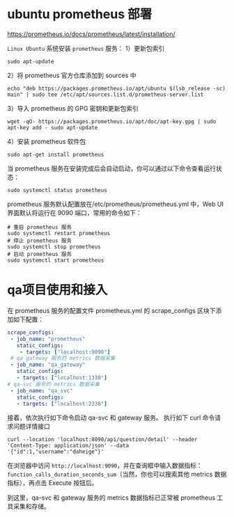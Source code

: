 # ubuntu prometheus 部署
https://prometheus.io/docs/prometheus/latest/installation/

`Linux Ubuntu` 系统安装 `prometheus` 服务：
1）更新包索引
```shell
sudo apt-update
```

2）将 prometheus 官方仓库添加到 sources 中
```shell
echo "deb https://packages.prometheus.io/apt/ubuntu $(lsb_release -sc) main" | sudo tee /etc/apt/sources.list.d/prometheus-server.list
```

3）导入 prometheus 的 GPG 密钥和更新包索引
```shell
wget -qO- https://packages.prometheus.io/apt/doc/apt-key.gpg | sudo apt-key add - sudo apt-update
```
4）安装 prometheus 软件包
```shell
sudo apt-get install prometheus
```
当 prometheus 服务在安装完成后会自动启动，你可以通过以下命令查看运行状态：
```shell
sudo systemctl status prometheus
```

prometheus 服务默认配置放在/etc/prometheus/prometheus.yml 中，Web UI 界面默认将运行在 9090 端口，常用的命令如下：
```shell
# 重启 prometheus 服务
sudo systemctl restart prometheus
# 停止 prometheus 服务
sudo systemctl stop prometheus
# 启动 prometheus 服务
sudo systemctl start prometheus
```

# qa项目使用和接入
在 prometheus 服务的配置文件 prometheus.yml 的 scrape_configs 区块下添
加如下配置：
```yaml
scrape_configs:
 - job_name: "prometheus"
   static_configs: 
    - targets: ["localhost:9090"]
 # qa gateway 服务的 metrics 数据采集
 - job_name: "qa_gateway"
   static_configs: 
   - targets: ["localhost:1338"]
# qa-svc 服务的 metrics 数据采集
 - job_name: "qa_svc"
   static_configs: 
   - targets: ["localhost:2338"]
```

接着，依次执行如下命令启动 qa-svc 和 gateway 服务。
执行如下 curl 命令请求问题详情接口
```shell
curl --location 'localhost:8090/api/question/detail' --header 'Content-Type: application/json' --data '{"id":1,"username":"daheige"}'
```

在浏览器中访问 `http://localhost:9090`，并在查询框中输入数据指标：
`function_calls_duration_seconds_sum`（当然，你也可以搜索其他 metrics 数据指标），再点击 Execute 按钮后。

到这里，qa-svc 和 gateway 服务的 metrics 数据指标已正常被 prometheus 工具采集和存储。